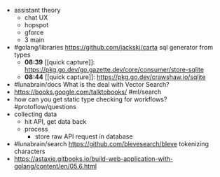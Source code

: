- assistant theory
	- chat UX
	- hopspot
	- gforce
	- 3 main
- #golang/libraries https://github.com/jackskj/carta sql generator from types
	- **08:39** [[quick capture]]:  https://pkg.go.dev/go.gazette.dev/core/consumer/store-sqlite
	- **08:44** [[quick capture]]:  https://pkg.go.dev/crawshaw.io/sqlite
- #lunabrain/docs What is the deal with Vector Search?
- https://books.google.com/talktobooks/ #ml/search
- how can you get static type checking for workflows? #protoflow/questions
- collecting data
	- hit API, get data back
	- process
		- store raw API request in database
- #lunabrain/search https://github.com/blevesearch/bleve tokenizing characters
- https://astaxie.gitbooks.io/build-web-application-with-golang/content/en/05.6.html